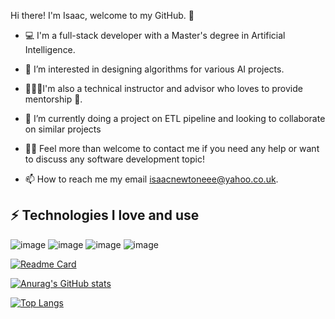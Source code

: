 Hi there! I'm Isaac, welcome to my GitHub. 🌱

- 💻 I'm a full-stack developer with a Master's degree in Artificial Intelligence.


- 👀 I’m interested in designing algorithms for various AI projects. 


- 👨🏼‍💻I'm also a technical instructor and advisor who loves to provide mentorship 🌱.


- 💞️ I’m currently doing a project on ETL pipeline and looking to collaborate on similar projects

- 👋💬 Feel more than welcome to contact me if you need any help or want to discuss any software development topic! 

- 📫 How to reach me my email isaacnewtoneee@yahoo.co.uk.



⚡ Technologies I love and use
----------------------------------------------------

![image](https://user-images.githubusercontent.com/53093640/217236491-18f342ae-4e18-455a-a7e7-8614e3ca2677.png)
![image](https://user-images.githubusercontent.com/53093640/217236524-3659b513-7a8e-4e47-84e3-3bd1c4a3dd2d.png)
![image](https://user-images.githubusercontent.com/53093640/217236578-78d66fbb-91f7-4772-b216-fbd03f26cf11.png)
![image](https://user-images.githubusercontent.com/53093640/217236611-a8f0de45-75ac-45f3-9882-3d416ebfef19.png)

[![Readme Card](https://github-readme-stats.vercel.app/api/pin/?username=isaacnewt&repo=github-readme-stats)](https://github.com/anuraghazra/github-readme-stats)

[![Anurag's GitHub stats](https://github-readme-stats.vercel.app/api?username=isaacnewt&show_icons=true&hide=stars,commits,prs)](https://github.com/anuraghazra/github-readme-stats)

[![Top Langs](https://github-readme-stats.vercel.app/api/top-langs/?username=isaacnewt&layout=compact&langs_count=8)](https://github.com/anuraghazra/github-readme-stats)

<!---
isaacnewt/isaacnewt is a ✨ special ✨ repository because its `README.md` (this file) appears on your GitHub profile.
You can click the Preview link to take a look at your changes. ,issues,contribs
--->
